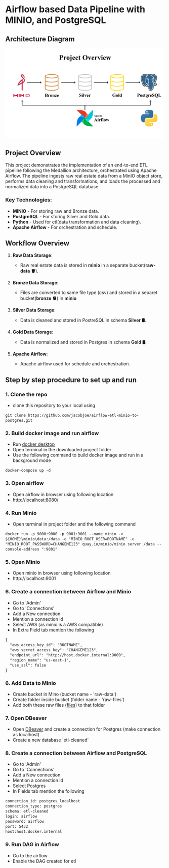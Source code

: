 # Airflow based Data Pipeline with MINIO, and PostgreSQL

## Architecture Diagram

![Architecture Diagram](https://github.com/jacobjoe/airflow-etl-minio-to-postgres/blob/main/assets/images/architecture.jpg)

## Project Overview

This project demonstrates the implementation of an end-to-end ETL pipeline following the Medallion architecture, orchestrated using Apache Airflow. The pipeline ingests raw real estate data from a MinIO object store, performs data cleaning and transformations, and loads the processed and normalized data into a PostgreSQL database.

### Key Technologies:
- **MINIO** - For storing raw and Bronze data.
- **PostgreSQL** - For storing Silver and Gold data.
- **Python** - Used for etl(data transformation and data cleaning).
- **Apache Airflow** - For orchestration and schedule.

## Workflow Overview

1. **Raw Data Storage**:
   - Raw real estate data is stored in **minio** in a separate bucket(**raw-data 🪣**).

2. **Bronze Data Storage**:
   - Files are converted to same file type (csv) and stored in a separet bucket(**bronze 🪣**) in **minio**

3. **Silver Data Storage**:
   - Data is cleaned and stored in PostreSQL in schema **Silver 🛢️**.

4. **Gold Data Storage**:
   - Data is normalized and stored in Postgres in schema **Gold 🛢️**.

5. **Apache Airflow**:
   - Apache airflow used for schedule and orchestration.

## Step by step procedure to set up and run

### 1. Clone the repo
- clone this repository to your local using
```
git clone https://github.com/jacobjoe/airflow-etl-minio-to-postgres.git
```

### 2. Build docker image and run airflow
- Run [docker desktop](https://docs.docker.com/desktop/setup/install/windows-install/)
- Open terminal in the downloaded project folder
- Use the following command to build docker image and run in a background mode
```
docker-compose up -d
```

### 3. Open airflow 
- Open airflow in browser using following location
- http://localhost:8080/

### 4. Run Minio 
- Open terminal in project folder and the following command
```
docker run -p 9000:9000 -p 9001:9001 --name minio -v ${HOME}\minio\data:/data -e "MINIO_ROOT_USER=ROOTNAME" -e "MINIO_ROOT_PASSWORD=CHANGEME123" quay.io/minio/minio server /data --console-address ":9001"
```

### 5. Open Minio 
- Open minio in browser using following location
- http://localhost:9001

### 6. Create a connection between Airflow and Minio 
- Go to 'Admin'
- Go to 'Connections'
- Add a New connection
- Mention a connection id
- Select AWS (as minio is a AWS compatible)
- In Extra Field tab mention the following
```
{
  "aws_access_key_id": "ROOTNAME",
  "aws_secret_access_key": "CHANGEME123",
  "endpoint_url": "http://host.docker.internal:9000",
  "region_name": "us-east-1",
  "use_ssl": false
}
```

### 6. Add Data to Minio
- Create bucket in Mino (bucket name - 'raw-data')
- Create folder inside bucket (folder name - 'raw-files')
- Add both these raw files ([files](https://github.com/jacobjoe/airflow-etl-minio-to-postgres/tree/main/assets/data)) to that folder

### 7. Open DBeaver 
- Open [DBeaver](https://dbeaver.io/download/) and create a connection for Postgres (make connection as localhost)
- Create a new database 'etl-cleaned'

### 8. Create a connection between Airflow and PostgreSQL 
- Go to 'Admin'
- Go to 'Connections'
- Add a New connection
- Mention a connection id
- Select Postgres
- In Fields tab mention the following
```
connection_id: postgres_localhost
connection_type: postgres
schema: etl-cleaned
login: airflow
password: airflow
port: 5432
host:host.docker.internal
```

### 9. Run DAG in Airflow
- Go to the airflow
- Enable the DAG created for etl
